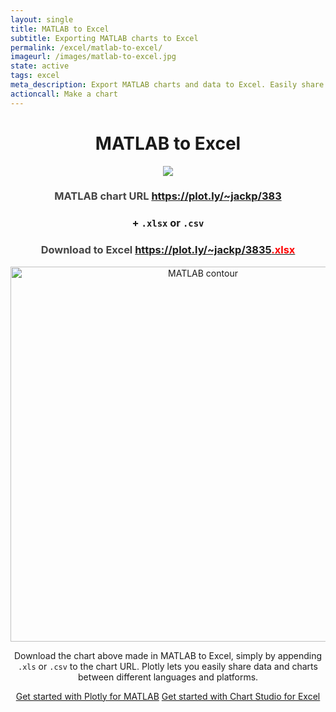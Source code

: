```yaml
---
layout: single
title: MATLAB to Excel
subtitle: Exporting MATLAB charts to Excel
permalink: /excel/matlab-to-excel/
imageurl: /images/matlab-to-excel.jpg
state: active
tags: excel
meta_description: Export MATLAB charts and data to Excel. Easily share charts and data between MATLAB and Excel users.
actioncall: Make a chart
---
```


<div style="text-align:center;">

<h1>MATLAB to Excel</h1>

<img src="/images/matlab-to-excel-cropped.jpg" />

<h3 style="color:#444;">
    MATLAB chart URL <a href="https://plot.ly/~jackp/3835" target="_blank">https://plot.ly/~jackp/383</a>
</h3>

<h3>+ <code>.xlsx</code> or <code>.csv</code></h3>

<h3 style="color:#444;">
    Download to Excel <a href="https://plot.ly/~jackp/3835.xlsx" target="_blank">https://plot.ly/~jackp/3835<span style="color:red;">.xlsx</span></a>
</h3>

<div>
    <a href="https://plot.ly/~jackp/3835/" target="_blank" title="MATLAB contour" style="display: block; text-align: center;"><img src="https://plot.ly/~jackp/3835.png" alt="MATLAB contour" style="max-width: 100%;width: 600px;"  width="600" onerror="this.onerror=null;this.src='https://plot.ly/404.png';" /></a>
    <script data-plotly="jackp:3835"  src="https://plot.ly/embed.js" async></script>
</div>

<p>Download the chart above made in MATLAB to Excel, simply by appending <code>.xls</code> or <code>.csv</code> to the chart URL. Plotly lets you easily share data and charts between different languages and platforms.</p>

<p style="text-align:center;">
    <a class="button btn-large" href="https://plot.ly/matlab/">Get started with Plotly for MATLAB</a>
    <a class="button btn-large" href="http://help.plot.ly/excel/">Get started with Chart Studio for Excel</a>
</p>

</div>

